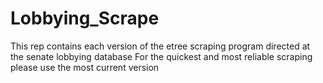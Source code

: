 # Lobbying_Scrape
This rep contains each version of the etree scraping program directed at the senate lobbying database
For the quickest and most reliable scraping please use the most current version
